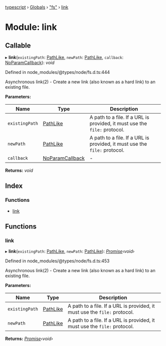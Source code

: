 [typescript](../README.md) › [Globals](../globals.md) › ["fs"](_fs_.md) › [link](_fs_.link.md)

# Module: link

## Callable

▸ **link**(`existingPath`: [PathLike](_fs_.md#pathlike), `newPath`: [PathLike](_fs_.md#pathlike), `callback`: [NoParamCallback](_fs_.md#noparamcallback)): *void*

Defined in node_modules/@types/node/fs.d.ts:444

Asynchronous link(2) - Create a new link (also known as a hard link) to an existing file.

**Parameters:**

Name | Type | Description |
------ | ------ | ------ |
`existingPath` | [PathLike](_fs_.md#pathlike) | A path to a file. If a URL is provided, it must use the `file:` protocol. |
`newPath` | [PathLike](_fs_.md#pathlike) | A path to a file. If a URL is provided, it must use the `file:` protocol.  |
`callback` | [NoParamCallback](_fs_.md#noparamcallback) | - |

**Returns:** *void*

## Index

### Functions

* [link](_fs_.link.md#link)

## Functions

###  link

▸ **link**(`existingPath`: [PathLike](_fs_.md#pathlike), `newPath`: [PathLike](_fs_.md#pathlike)): *[Promise](../interfaces/promise.md)‹void›*

Defined in node_modules/@types/node/fs.d.ts:453

Asynchronous link(2) - Create a new link (also known as a hard link) to an existing file.

**Parameters:**

Name | Type | Description |
------ | ------ | ------ |
`existingPath` | [PathLike](_fs_.md#pathlike) | A path to a file. If a URL is provided, it must use the `file:` protocol. |
`newPath` | [PathLike](_fs_.md#pathlike) | A path to a file. If a URL is provided, it must use the `file:` protocol.  |

**Returns:** *[Promise](../interfaces/promise.md)‹void›*
